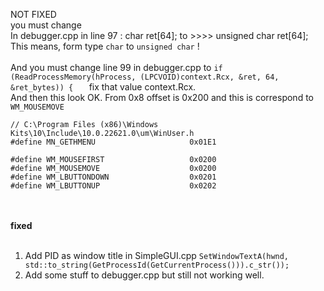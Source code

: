 NOT FIXED <br />
you must change<br />
In debugger.cpp in line 97 : char ret[64]; to >>>> unsigned char ret[64]; <br />
This means, form type ```char``` to ```unsigned char``` !
<br /><br />
And you must change line 99 in debugger.cpp to
```if (ReadProcessMemory(hProcess, (LPCVOID)context.Rcx, &ret, 64, &ret_bytes)) {	```
fix that value context.Rcx.<br />
And then this look OK. From 0x8 offset is 0x200 and this is correspond to ```WM_MOUSEMOVE``` 
```
// C:\Program Files (x86)\Windows Kits\10\Include\10.0.22621.0\um\WinUser.h
#define MN_GETHMENU                     0x01E1

#define WM_MOUSEFIRST                   0x0200
#define WM_MOUSEMOVE                    0x0200
#define WM_LBUTTONDOWN                  0x0201
#define WM_LBUTTONUP                    0x0202
```
<br /><br />
<b>fixed</b>
<br /><br />
1. Add PID as window title in SimpleGUI.cpp ```SetWindowTextA(hwnd, std::to_string(GetProcessId(GetCurrentProcess())).c_str());``` <br >
2. Add some stuff to debugger.cpp but still not working well.
